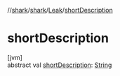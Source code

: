 //[shark](../../../index.md)/[shark](../index.md)/[Leak](index.md)/[shortDescription](short-description.md)

# shortDescription

[jvm]\
abstract val [shortDescription](short-description.md): [String](https://kotlinlang.org/api/latest/jvm/stdlib/kotlin/-string/index.html)
